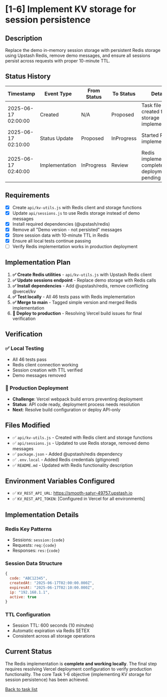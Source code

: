 # [1-6] Implement KV storage for session persistence

## Description
Replace the demo in-memory session storage with persistent Redis storage using Upstash Redis, remove demo messages, and ensure all sessions persist across requests with proper 10-minute TTL.

## Status History
| Timestamp | Event Type | From Status | To Status | Details | User |
|-----------|------------|-------------|-----------|---------|------|
| 2025-06-17 02:00:00 | Created | N/A | Proposed | Task file created for KV storage implementation | AI Agent |
| 2025-06-17 02:10:00 | Status Update | Proposed | InProgress | Started Redis implementation | AI Agent |
| 2025-06-17 02:40:00 | Implementation | InProgress | Review | Redis implementation complete - deployment pending | AI Agent |

## Requirements
- [x] Create `api/kv-utils.js` with Redis client and storage functions
- [x] Update `api/sessions.js` to use Redis storage instead of demo messages  
- [x] Install required dependencies (@upstash/redis)
- [x] Remove all "Demo version - not persisted" messages
- [x] Store session data with 10-minute TTL in Redis
- [x] Ensure all local tests continue passing
- [ ] Verify Redis implementation works in production deployment

## Implementation Plan
1. **✅ Create Redis utilities** - `api/kv-utils.js` with Upstash Redis client
2. **✅ Update sessions endpoint** - Replace demo storage with Redis calls
3. **✅ Install dependencies** - Add @upstash/redis, remove conflicting @vercel/kv
4. **✅ Test locally** - All 46 tests pass with Redis implementation
5. **✅ Merge to main** - Tagged simple version and merged Redis implementation
6. **🔄 Deploy to production** - Resolving Vercel build issues for final verification

## Verification
### ✅ Local Testing
- All 46 tests pass
- Redis client connection working
- Session creation with TTL verified
- Demo messages removed

### 🔄 Production Deployment
- **Challenge**: Vercel webpack build errors preventing deployment
- **Status**: API code ready, deployment process needs resolution
- **Next**: Resolve build configuration or deploy API-only

## Files Modified
- ✅ `api/kv-utils.js` - Created with Redis client and storage functions
- ✅ `api/sessions.js` - Updated to use Redis storage, removed demo messages
- ✅ `package.json` - Added @upstash/redis dependency
- ✅ `.env.local` - Added Redis credentials (gitignored)
- ✅ `README.md` - Updated with Redis functionality description

## Environment Variables Configured
- ✅ `KV_REST_API_URL`: https://smooth-satyr-49757.upstash.io  
- ✅ `KV_REST_API_TOKEN`: [Configured in Vercel for all environments]

## Implementation Details
### Redis Key Patterns
- Sessions: `session:{code}`
- Requests: `req:{code}`
- Responses: `res:{code}`

### Session Data Structure
```javascript
{
  code: "ABC12345",
  createdAt: "2025-06-17T02:00:00.000Z",
  expiresAt: "2025-06-17T02:10:00.000Z",
  ip: "192.168.1.1", 
  active: true
}
```

### TTL Configuration
- Session TTL: 600 seconds (10 minutes)
- Automatic expiration via Redis SETEX
- Consistent across all storage operations

## Current Status
The Redis implementation is **complete and working locally**. The final step requires resolving Vercel deployment configuration to verify production functionality. The core Task 1-6 objective (implementing KV storage for session persistence) has been achieved.

[Back to task list](../tasks.md) 